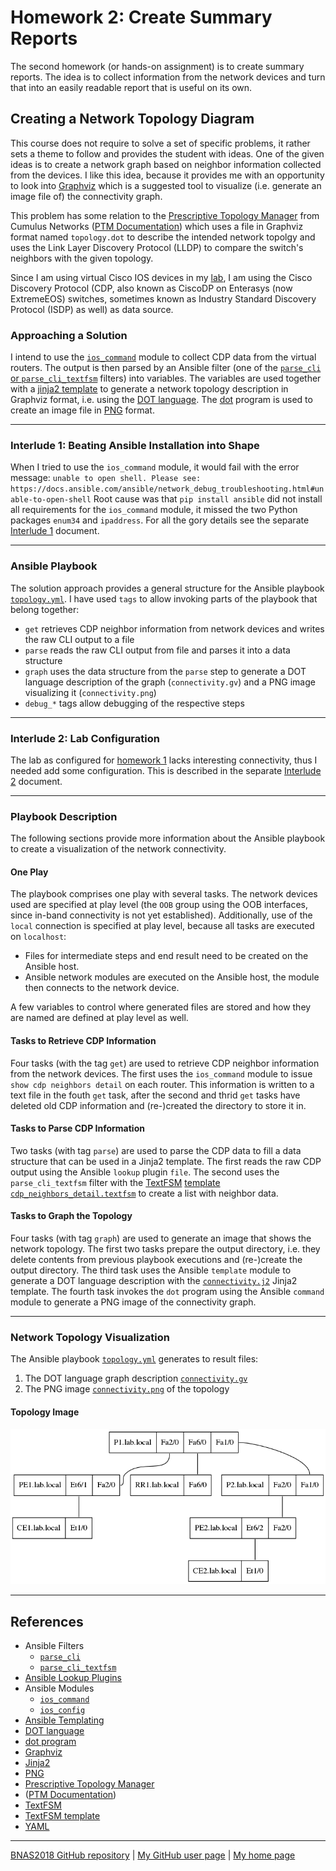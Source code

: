 # Homework 2: Create Summary Reports

The second homework (or hands-on assignment) is to create summary reports.
The idea is to collect information from the network devices and turn
that into an easily readable report that is useful on its own.

## Creating a Network Topology Diagram

This course does not require to solve a set of specific problems, it
rather sets a theme to follow and provides the student with ideas. One of
the given ideas is to create a network graph based on neighbor information
collected from the devices. I like this idea, because it provides me
with an opportunity to look into
[Graphviz](http://graphviz.org/)
which is a suggested tool to visualize (i.e. generate an image file of)
the connectivity graph.

This problem has some relation to the
[Prescriptive Topology Manager](https://github.com/CumulusNetworks/ptm)
from Cumulus Networks
([PTM Documentation](https://docs.cumulusnetworks.com/display/DOCS/Prescriptive+Topology+Manager+-+PTM))
which uses a file in Graphviz format named `topology.dot` to describe
the intended network topolgy and uses the Link Layer Discovery Protocol
(LLDP) to compare the switch's neighbors with the given topology.

Since I am using virtual Cisco IOS devices in my
[lab](../hw1-the_lab/),
I am using the Cisco Discovery Protocol (CDP, also known as CiscoDP on
Enterasys (now ExtremeEOS) switches, sometimes known as Industry Standard
Discovery Protocol (ISDP) as well) as data source.

### Approaching a Solution

I intend to use the
[`ios_command`](http://docs.ansible.com/ansible/latest/ios_command_module.html)
module to collect CDP data from the virtual routers. The output is then parsed
by an Ansible filter (one of the
[`parse_cli` or `parse_cli_textfsm`](http://docs.ansible.com/ansible/latest/playbooks_filters.html#id20)
filters) into variables. The
variables are used together with a
[jinja2 template](https://docs.ansible.com/ansible/latest/playbooks_templating.html)
to generate a network topology description in Graphviz format,
i.e. using the
[DOT language](https://graphviz.gitlab.io/_pages/doc/info/lang.html).
The
[dot](https://graphviz.gitlab.io/_pages/pdf/dotguide.pdf)
program is used to create an image file in
[PNG](http://www.libpng.org/pub/png/)
format.

---

### Interlude 1: Beating Ansible Installation into Shape

When I tried to use the `ios_command` module, it would fail with the error
message:
`unable to open shell. Please see: https://docs.ansible.com/ansible/network_debug_troubleshooting.html#unable-to-open-shell`
Root cause was that `pip install ansible` did not install all requirements
for the `ios_command` module, it missed the two Python packages `enum34` and
`ipaddress`. For all the gory details see the separate
[Interlude 1](interlude1.md) document.

---

### Ansible Playbook

The solution approach provides a general structure for the Ansible playbook
[`topology.yml`](playbooks/topology.yml). I have used `tags` to allow
invoking parts of the playbook that belong together:

* `get` retrieves CDP neighbor information from network devices and writes the
   raw CLI output to a file
* `parse` reads the raw CLI output from file and parses it into a data structure
* `graph` uses the data structure from the `parse` step to generate a DOT
   language description of the graph (`connectivity.gv`) and a PNG image
   visualizing it (`connectivity.png`)
* `debug_*` tags allow debugging of the respective steps

---

### Interlude 2: Lab Configuration

The lab as configured for [homework 1](../hw1-the_lab) lacks interesting
connectivity, thus I needed add some configuration. This is described in
the separate [Interlude 2](interlude2.md) document.

---

### Playbook Description

The following sections provide more information about the Ansible playbook
to create a visualization of the network connectivity.

#### One Play

The playbook comprises one play with several tasks. The network devices used
are specified at play level (the `OOB` group using the OOB interfaces, since
in-band connectivity is not yet established). Additionally, use of the `local`
connection is specified at play level, because all tasks are executed on
`localhost`:

* Files for intermediate steps and end result need to be created on the Ansible
  host.
* Ansible network modules are executed on the Ansible host, the module then
  connects to the network device.

A few variables to control where generated files are stored and how they are
named are defined at play level as well.

#### Tasks to Retrieve CDP Information

Four tasks (with the tag `get`) are used to retrieve CDP neighbor information
from the network devices. The first uses the `ios_command` module to issue
`show cdp neighbors detail` on each router. This information is written to
a text file in the fouth `get` task, after the second and thrid `get` tasks
have deleted old CDP information and (re-)created the directory to store it in.

#### Tasks to Parse CDP Information

Two tasks (with tag `parse`) are used to parse the CDP data to fill a data
structure that can be used in a Jinja2 template. The first reads the raw CDP
output using the Ansible `lookup` plugin `file`. The second uses the
`parse_cli_textfsm` filter with the
[TextFSM](https://github.com/google/textfsm)
[template](https://github.com/google/textfsm/wiki/TextFSM)
[`cdp_neighbors_detail.textfsm`](ansible/playbooks/cdp_neighbors_detail.textfsm)
to create a list with neighbor data.

#### Tasks to Graph the Topology

Four tasks (with tag `graph`) are used to generate an image that shows the
network topology. The first two tasks prepare the output directory, i.e.
they delete contents from previous playbook executions and (re-)create the
output directory. The third task uses the Ansible `template` module to
generate a DOT language description with the
[`connectivity.j2`](ansible/playbooks/templates/connectivity.j2)
Jinja2 template. The fourth task invokes the `dot` program using the Ansible
`command` module to generate a PNG image of the connectivity graph.

---

### Network Topology Visualization

The Ansible playbook [`topology.yml`](ansible/playbooks/topology.yml) generates
to result files:

1. The DOT language graph description [`connectivity.gv`](connectivity.gv)
2. The PNG image [`connectivity.png`](connectivity.png) of the topology

#### Topology Image

![Generated Topology Image](connectivity.png)

---

## References

* Ansible Filters
  * [`parse_cli`](http://docs.ansible.com/ansible/latest/playbooks_filters.html#id20)
  * [`parse_cli_textfsm`](http://docs.ansible.com/ansible/latest/playbooks_filters.html#id20)
* [Ansible Lookup Plugins](http://docs.ansible.com/ansible/latest/playbooks_lookups.html)
* Ansible Modules
  * [`ios_command`](http://docs.ansible.com/ansible/latest/ios_command_module.html)
  * [`ios_config`](https://docs.ansible.com/ansible/latest/ios_config_module.html)
* [Ansible Templating](https://docs.ansible.com/ansible/latest/playbooks_templating.html)
* [DOT language](https://graphviz.gitlab.io/_pages/doc/info/lang.html)
* [dot program](https://graphviz.gitlab.io/_pages/pdf/dotguide.pdf)
* [Graphviz](http://graphviz.org/)
* [Jinja2](http://jinja.pocoo.org/)
* [PNG](http://www.libpng.org/pub/png/)
* [Prescriptive Topology Manager](https://github.com/CumulusNetworks/ptm)
* ([PTM Documentation](https://docs.cumulusnetworks.com/display/DOCS/Prescriptive+Topology+Manager+-+PTM))
* [TextFSM](https://github.com/google/textfsm)
* [TextFSM template](https://github.com/google/textfsm/wiki/TextFSM)
* [YAML](http://yaml.org/)

---

[BNAS2018 GitHub repository](https://github.com/auerswal/bnas2018) | [My GitHub user page](https://github.com/auerswal) | [My home page](https://www.unix-ag.uni-kl.de/~auerswal/)
